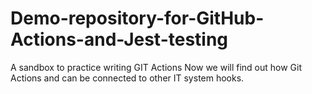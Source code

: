 # Demo-repository-for-GitHub-Actions-and-Jest-testing
A sandbox to practice writing GIT Actions
Now we will find out how Git Actions and can be connected to other IT system hooks.
